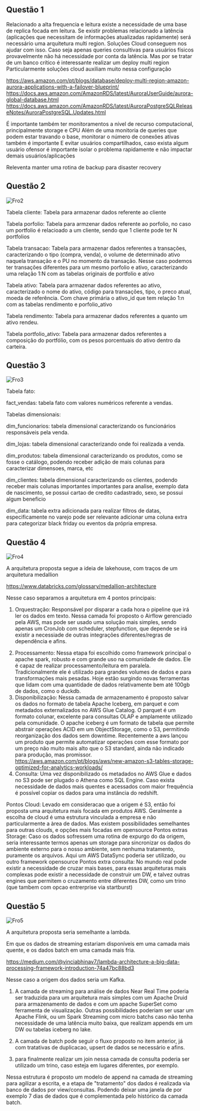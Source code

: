 ## Questão 1


Relacionado a alta frequencia e leitura existe a necessidade de uma base de replica focada em leitura.
Se existir problemas relacionado a latência (aplicações que necessitam de informações atualizadas rapidamente) será necessário
uma arquitetura multi region. Soluções Cloud conseguem nos ajudar com isso. Caso seja apenas queries consultivas para usuários físicos
provavelmente não há necessidade por conta da latência. Mas por se tratar de um banco crítico é interessante realizar um deploy multi region
Particularmente soluções cloud auxiliam muito nessa configuração

https://aws.amazon.com/pt/blogs/database/deploy-multi-region-amazon-aurora-applications-with-a-failover-blueprint/
https://docs.aws.amazon.com/AmazonRDS/latest/AuroraUserGuide/aurora-global-database.html
https://docs.aws.amazon.com/AmazonRDS/latest/AuroraPostgreSQLReleaseNotes/AuroraPostgreSQL.Updates.html


É importante também ter monitoramentos a nível de recurso computacional, principalmente storage e CPU
Além de uma monitoria de queries que podem estar travando o base, monitorar o número de conexões ativas também é importante
E evitar usuários compartilhados, caso exista algum usuário ofensor é importante isolar o problema rapidamente e não impactar demais usuários/aplicações

Releventa manter uma rotina de backup para disaster recovery

## Questão 2

![Fro2](images/diagramas-Cenario2.drawio.png)

Tabela cliente: Tabela para armazenar dados referente ao cliente

Tabela porfolio: Tabela para armzenar dados referente ao porfolio, no caso um portfolio é relacioado a um cliente, sendo que 1 cliente pode ter N portfolios

Tabela transacao: Tabela para armazenar dados referentes a transações, caracterizando o tipo (compra, venda), o volume de determinado ativo naquela transação e o PU no momento da transação. Nesse caso podemos ter transações diferentes para um mesmo porfolio e ativo, caracterizando uma relação 1:N com as tabelas originais de portfolio e ativo

Tabela ativo: Tabela para armazenar dados referentes ao ativo, caracterizado o nome do ativo, código para transações, tipo, o preco atual, moeda de referência. Com chave primária o ativo_id que tem relação 1:n com as tabelas rendimento e porfolio_ativo

Tabela rendimento: Tabela para armazenar dados referentes a quanto um ativo rendeu.

Tabela portfolio_ativo: Tabela para armazenar dados referentes a composição do portfólio, com os pesos porcentuais do ativo dentro da carteira.

## Questão 3

![Fro3](images/diagramas-Cenario3.drawio.png)

Tabela fato:

fact_vendas: tabela fato com valores numéricos referente a vendas.

Tabelas dimensionais:

dim_funcionarios: tabela dimensional caracterizando os funcionários responsáveis pela venda.

dim_lojas: tabela dimensional caracterizando onde foi realizada a venda.

dim_produtos: tabela dimensional caracterizando os produtos, como se fosse o catálogo, podendo receber adição de mais colunas para caracterizar dimensoes, marca, etc

dim_clientes: tabela dimensional caracterizando os clientes, podendo receber mais colunas importantes importantes para analise, exemplo data de nascimento, se possui cartao de credito cadastrado, sexo, se possui algum beneficio

dim_data: tabela extra adicionada para realizar filtros de datas, especificamente no varejo pode ser relevante adicionar uma coluna extra para categorizar black friday ou eventos da própria empresa.


## Questão 4 

![Fro4](images/diagramas-Cenario4.drawio.png)

A arquitetura proposta segue a ideia de lakehouse, com traços de um arquitetura medallion

https://www.databricks.com/glossary/medallion-architecture

Nesse caso separamos a arquitetura em 4 pontos principais:

1. Orquestração: Responsável por disparar a cada hora o pipeline que irá ler os dados em texto. Nessa camada foi proposto o Airflow gerenciado pela AWS, mas pode ser usado uma solução mais simples, sendo apenas um CronJob com scheduler, stepfunction, que depende se irá existir a necessiade de outras integrações diferentes/regras de dependência e afins.
2) Processamento: Nessa etapa foi escolhido como framework principal o apache spark, robusto e com grande uso na comunidade de dados. Ele é capaz de realizar processamento/leitura em paralela. Tradicionalmente ele é utilizado para grandes volumes de dados e para transformações mais pesadas. Hoje estão surgindo novas ferramentas que lidam com uma quantidade de dados relativamente bem até 100gb de dados, como o duckdb.
3) Disponibilização: Nessa camada de armazenamento é proposto salvar os dados no formato de tabela Apache Iceberg, em parquet e com metadados externalizados no AWS Glue Catalog. O parquet é um formato colunar, excelente para consultas OLAP e amplamente utilizado pela comunidade. O apache iceberg é um formato de tabela que permite abstrair operações ACID em um ObjectStorage, como o S3, permitindo reorganização dos dados sem downtime. Recentemente a aws lançou um produto que permite automatizar operações com esse formato por um preço não muito mais alto que o S3 standard, ainda não indicado para produção, mas promissor.
https://aws.amazon.com/pt/blogs/aws/new-amazon-s3-tables-storage-optimized-for-analytics-workloads/
4) Consulta: Uma vez disponibilizado os metadados no AWS Glue e dados no S3 pode ser plugado o Athena como SQL Engine. Caso exista necessidade de dados mais quentes e acessados com maior frequência é possível copiar os dados para uma instância do redshift.

Pontos Cloud: Levado em consideracao que a origem é S3, então foi proposta uma arquitetura mais focada em produtos AWS. Geralmente a escolha de cloud é uma estrutura vinculada a empresa e não particularmente a àrea de dados. Mas existem possibilidades semelhantes para outras clouds, e opções mais focadas em opensource
Pontos extras Storage: Caso os dados sofressem uma rotina de expurgo do da origem, seria interessante termos apenas um storage para sincronizar os dados do ambiente externo para o nosso ambiente, sem nenhuma tratamento, puramente os arquivos. Aqui um AWS DataSync poderia ser utilizado, ou outro framework opensource
Pontos extra consulta: No mundo real pode existir a necessidade de cruzar mais bases, para essas arquiteturas mais complexas pode existir a necessidade de construir um DW, e talvez outras engines que permitem o cruzamento entre diferentes DW, como um trino (que tambem com opcao entrerprise via startburst)

## Questão 5

![Fro5](images/diagramas-Cenario5.drawio.png)

A arquitetura proposta seria semelhante a lambda.

Em que os dados de streaming estariam disponíveis em uma camada mais quente, e os dados batch em uma camada mais fria.

https://medium.com/@vinciabhinav7/lambda-architecture-a-big-data-processing-framework-introduction-74a47bc88bd3

Nesse caso a origem dos dados seria um Kafka.

1) A camada de streaming para análise de dados Near Real Time poderia ser traduzida para um arquitetura mais simples com um Apache Druid para armazenamento de dados e com um apache SuperSet como ferramenta de visualização. Outras possibilidades poderiam ser usar um Apache Flink, ou um Spark Streaming com micro batchs caso não tenha necessidade de uma latência muito baixa, que realizam appends em um DW ou tabelas iceberg no lake.


2) A camada de batch pode seguir o fluxo proposto no item anterior, já com tratativas de duplicacao, upsert de dados se necessário e afins.

3) para finalmente realizar um join nessa camada de consulta poderia ser utilizado um trino, caso esteja em lugares diferentes, por exemplo.

Nessa estrutura é proposto um modelo de append na camada de streaming para agilizar a escrita, e a etapa de "tratamento" dos dados é realizada via banco de dados por view/consultas. Podendo deixar uma janela de por exemplo 7 dias de dados que é complementada pelo histórico da camada batch.

